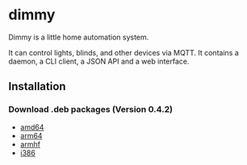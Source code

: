 # dimmy
Dimmy is a little home automation system.

It can control lights, blinds, and other devices via MQTT.
It contains a daemon, a CLI client, a JSON API and a web interface.


## Installation
### Download .deb packages (Version 0.4.2)

* [amd64](http://deb.flupps.net/pool/main/d/dimmy/dimmy_0.4.2_amd64.deb)
* [arm64](http://deb.flupps.net/pool/main/d/dimmy/dimmy_0.4.2_arm64.deb)
* [armhf](http://deb.flupps.net/pool/main/d/dimmy/dimmy_0.4.2_armhf.deb)
* [i386](http://deb.flupps.net/pool/main/d/dimmy/dimmy_0.4.2_i386.deb)

